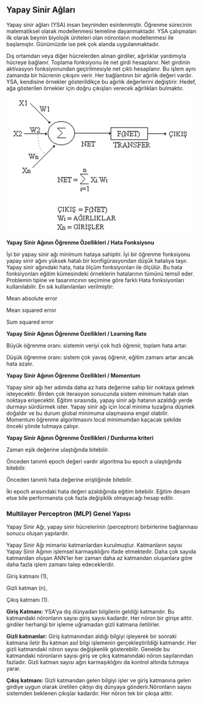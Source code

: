 ## Yapay Sinir Ağları

Yapay sinir ağları (YSA) insan beyninden esinlenmiştir.
Öğrenme sürecinin matematiksel olarak modellenmesi temeline dayanmaktadır.
YSA çalışmaları ilk olarak beynin biyolojik üniteleri olan nöronların modellenmesi ile başlamıştır. 
Günümüzde ise pek çok alanda uygulanmaktadır. 

Dış ortamdan veya diğer hücrelerden alınan girdiler, ağırlıklar yardımıyla hücreye bağlanır. Toplama fonksiyonu ile net girdi hesaplanır. Net girdinin aktivasyon fonksiyonundan geçirilmesiyle net çıktı hesaplanır. Bu işlem aynı zamanda bir hücrenin çıkışını verir.
Her bağlantının bir ağırlık değeri vardır. 
YSA, kendisine örnekler gösterildikçe bu ağırlık değerlerini değiştirir.
Hedef, ağa gösterilen örnekler için doğru çıkışları verecek ağırlıkları bulmaktır. 


![](https://github.com/ozdenurucar/Yapay_Sinir_Aglari/blob/master/Resimler/ysa_genelyapi.png)

**Yapay Sinir Ağının Öğrenme Özellikleri / Hata Fonksiyonu**

İyi bir yapay sinir ağı  minimum hataya sahiptir. 
İyi bir öğrenme fonksiyonu yapay sinir ağını yüksek hatalı bir konfigürasyondan düşük hatalıya taşır. 
Yapay sinir ağınıdaki hata, hata ölçüm fonksiyonları ile ölçülür. 
Bu hata fonksiyonları eğitim kümesindeki örneklerin hatalarının tümünü temsil eder. Problemin tipine ve tasarımcının seçimine göre farklı Hata fonksiyonları kullanılabilir. 
En sık kullanılanları verilmiştir:

Mean absolute error
  
Mean squared error
  
Sum squared error


**Yapay Sinir Ağının Öğrenme Özellikleri / Learning Rate**

Büyük öğrenme oranı: sistemin veriyi çok hızlı öğrenir, toplam hata artar. 

Düşük öğrenme oranı: sistem çok yavaş öğrenir, eğitim zamanı artar ancak hata azalır. 

**Yapay Sinir Ağının Öğrenme Özellikleri / Momentum**

Yapay sinir ağı her adımda daha az hata değerine sahip bir noktaya gelmek isteyecektir. 
Birden çok iterasyon sonucunda sistem minimum hatalı olan noktaya erişecektir. 
Eğitim sırasında, yapay sinir ağı hatanın azaldığı yerde durmayı sürdürmek ister. 
Yapay sinir ağı için local minima tuzağına düşmek doğaldır ve bu durum global minimuma ulaşmasına engel olabilir. 
Momentum öğrenme algoritmasını local minimumdan kaçacak şekilde önceki yönde tutmaya çalışır. 

**Yapay Sinir Ağının Öğrenme Özellikleri / Durdurma kriteri**

Zaman eşik değerine ulaştığında bitebilir.

Önceden tanımlı epoch değeri vardır algoritma bu epoch a ulaştığında bitebilir.

Önceden tanımlı hata değerine eriştiğinde bitebilir.

İki epoch arasındaki hata değeri azaldığında eğitim bitebilir. Eğitim devam etse bile performansta çok fazla değişiklik olmayacağı hesap edilir.  

### Multilayer Perceptron (MLP) Genel Yapısı


Yapay Sinir Ağı, yapay sinir hücrelerinin (perceptron) birbirlerine bağlanması sonucu oluşan yapılardır.

Yapay Sinir Ağı mimarisi katmanlardan kurulmuştur. 
Katmanların sayısı Yapay Sinir Ağının işlemsel karmaşıklığını ifade etmektedir. 
Daha çok sayıda katmandan oluşan ANN’ler her zaman daha az katmandan oluşanlara göre daha fazla işlem zamanı talep edeceklerdir. 

Giriş katmanı (1), 

Gizli katman (n), 

Çıkış katmanı (1). 	

**Giriş Katmanı:** YSA’ya dış dünyadan bilgilerin geldiği katmandır. Bu katmandaki nöronların sayısı giriş sayısı kadardır. Her nöron bir girişe aittir. girdiler herhangi bir işleme uğramadan gizli katmana iletilirler.

**Gizli katmanlar:** Giriş katmanından aldığı bilgiyi işleyerek bir sonraki katmana iletir Bu katman asıl bilgi işlemenin gerçekleştirildiği katmandır. Her gizli katmandaki nöron sayısı değişkenlik gösterebilir. Genelde bu katmandaki nöronların sayısı giriş ve çıkış katmanındaki nöron sayılarından fazladır. Gizli katman sayısı ağın karmaşıklığını da kontrol altında tutmaya yarar. 

**Çıkış katmanı:** Gizli katmandan gelen bilgiyi işler ve giriş katmanına gelen girdiye uygun olarak üretilen çıktıyı dış dünyaya gönderir.Nöronların sayısı sistemden beklenen çıkışlar kadardır. Her nöron tek bir çıkışa aittir. 



